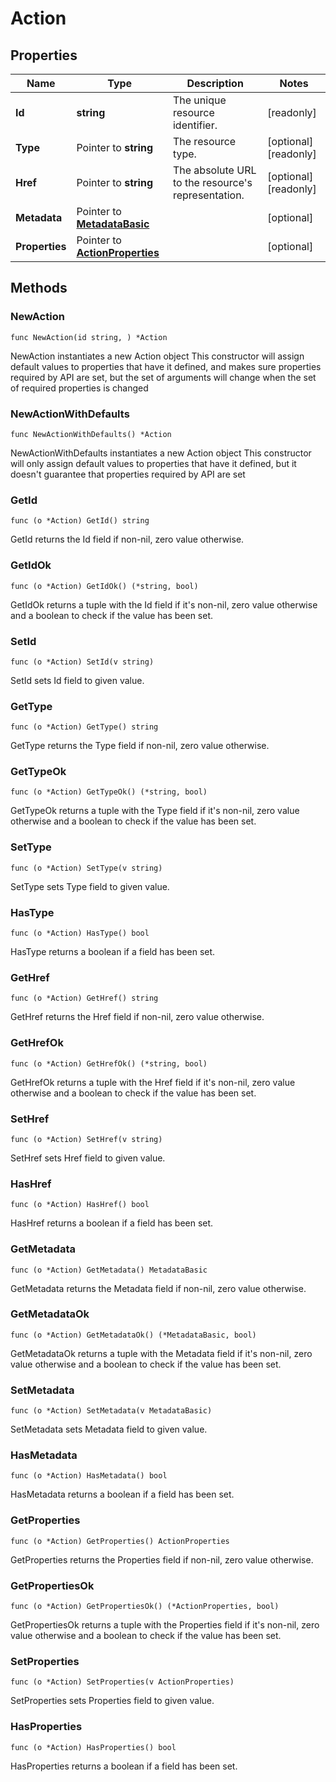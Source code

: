 # Action

## Properties

|Name | Type | Description | Notes|
|------------ | ------------- | ------------- | -------------|
|**Id** | **string** | The unique resource identifier. | [readonly] |
|**Type** | Pointer to **string** | The resource type. | [optional] [readonly] |
|**Href** | Pointer to **string** | The absolute URL to the resource&#39;s representation. | [optional] [readonly] |
|**Metadata** | Pointer to [**MetadataBasic**](MetadataBasic.md) |  | [optional] |
|**Properties** | Pointer to [**ActionProperties**](ActionProperties.md) |  | [optional] |

## Methods

### NewAction

`func NewAction(id string, ) *Action`

NewAction instantiates a new Action object
This constructor will assign default values to properties that have it defined,
and makes sure properties required by API are set, but the set of arguments
will change when the set of required properties is changed

### NewActionWithDefaults

`func NewActionWithDefaults() *Action`

NewActionWithDefaults instantiates a new Action object
This constructor will only assign default values to properties that have it defined,
but it doesn't guarantee that properties required by API are set

### GetId

`func (o *Action) GetId() string`

GetId returns the Id field if non-nil, zero value otherwise.

### GetIdOk

`func (o *Action) GetIdOk() (*string, bool)`

GetIdOk returns a tuple with the Id field if it's non-nil, zero value otherwise
and a boolean to check if the value has been set.

### SetId

`func (o *Action) SetId(v string)`

SetId sets Id field to given value.


### GetType

`func (o *Action) GetType() string`

GetType returns the Type field if non-nil, zero value otherwise.

### GetTypeOk

`func (o *Action) GetTypeOk() (*string, bool)`

GetTypeOk returns a tuple with the Type field if it's non-nil, zero value otherwise
and a boolean to check if the value has been set.

### SetType

`func (o *Action) SetType(v string)`

SetType sets Type field to given value.

### HasType

`func (o *Action) HasType() bool`

HasType returns a boolean if a field has been set.

### GetHref

`func (o *Action) GetHref() string`

GetHref returns the Href field if non-nil, zero value otherwise.

### GetHrefOk

`func (o *Action) GetHrefOk() (*string, bool)`

GetHrefOk returns a tuple with the Href field if it's non-nil, zero value otherwise
and a boolean to check if the value has been set.

### SetHref

`func (o *Action) SetHref(v string)`

SetHref sets Href field to given value.

### HasHref

`func (o *Action) HasHref() bool`

HasHref returns a boolean if a field has been set.

### GetMetadata

`func (o *Action) GetMetadata() MetadataBasic`

GetMetadata returns the Metadata field if non-nil, zero value otherwise.

### GetMetadataOk

`func (o *Action) GetMetadataOk() (*MetadataBasic, bool)`

GetMetadataOk returns a tuple with the Metadata field if it's non-nil, zero value otherwise
and a boolean to check if the value has been set.

### SetMetadata

`func (o *Action) SetMetadata(v MetadataBasic)`

SetMetadata sets Metadata field to given value.

### HasMetadata

`func (o *Action) HasMetadata() bool`

HasMetadata returns a boolean if a field has been set.

### GetProperties

`func (o *Action) GetProperties() ActionProperties`

GetProperties returns the Properties field if non-nil, zero value otherwise.

### GetPropertiesOk

`func (o *Action) GetPropertiesOk() (*ActionProperties, bool)`

GetPropertiesOk returns a tuple with the Properties field if it's non-nil, zero value otherwise
and a boolean to check if the value has been set.

### SetProperties

`func (o *Action) SetProperties(v ActionProperties)`

SetProperties sets Properties field to given value.

### HasProperties

`func (o *Action) HasProperties() bool`

HasProperties returns a boolean if a field has been set.



